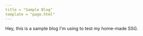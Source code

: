 ```yaml
---
title = "Sample Blog"
template = "page.html"
---
```


Hey, this is a sample blog I'm using to test my
home-made SSG.
